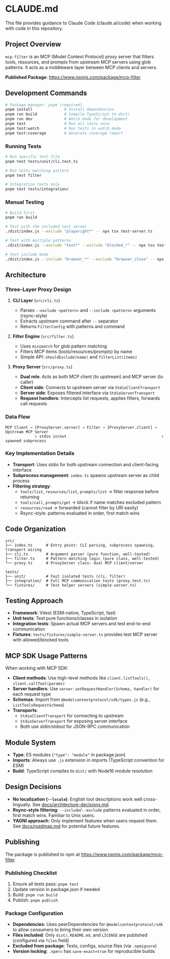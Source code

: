 # CLAUDE.md

This file provides guidance to Claude Code (claude.ai/code) when working with code in this repository.

## Project Overview

`mcp-filter` is an MCP (Model Context Protocol) proxy server that filters tools, resources, and prompts from upstream MCP servers using glob patterns. It acts as a middleware layer between MCP clients and servers.

**Published Package**: https://www.npmjs.com/package/mcp-filter

## Development Commands

```bash
# Package manager: pnpm (required)
pnpm install              # Install dependencies
pnpm run build            # Compile TypeScript to dist/
pnpm run dev              # Watch mode for development
pnpm test                 # Run all tests once
pnpm test:watch           # Run tests in watch mode
pnpm test:coverage        # Generate coverage report
```

### Running Tests

```bash
# Run specific test file
pnpm test tests/unit/cli.test.ts

# Run tests matching pattern
pnpm test filter

# Integration tests only
pnpm test tests/integration/
```

### Manual Testing

```bash
# Build first
pnpm run build

# Test with the included test server
./dist/index.js --exclude "playwright*" -- npx tsx test-server.ts

# Test with multiple patterns
./dist/index.js --exclude "test*" --exclude "blocked_*" -- npx tsx test-server.ts

# Test include mode
./dist/index.js --include "browser_*" --exclude "browser_close" -- npx tsx test-server.ts
```

## Architecture

### Three-Layer Proxy Design

1. **CLI Layer** (`src/cli.ts`)

   - Parses `--exclude <pattern>` and `--include <pattern>` arguments (rsync-style)
   - Extracts upstream command after `--` separator
   - Returns `FilterConfig` with patterns and command

2. **Filter Engine** (`src/filter.ts`)

   - Uses `minimatch` for glob pattern matching
   - Filters MCP items (tools/resources/prompts) by name
   - Simple API: `shouldExclude(name)` and `filterList(items)`

3. **Proxy Server** (`src/proxy.ts`)
   - **Dual role**: Acts as both MCP client (to upstream) and MCP server (to caller)
   - **Client side**: Connects to upstream server via `StdioClientTransport`
   - **Server side**: Exposes filtered interface via `StdioServerTransport`
   - **Request handlers**: Intercepts list requests, applies filters, forwards call requests

### Data Flow

```
MCP Client → [ProxyServer.server] → Filter → [ProxyServer.client] → Upstream MCP Server
             ↑ stdio in/out                                          ↑ spawned subprocess
```

### Key Implementation Details

- **Transport**: Uses stdio for both upstream connection and client-facing interface
- **Subprocess management**: `index.ts` spawns upstream server as child process
- **Filtering strategy**:
  - `tools/list`, `resources/list`, `prompts/list` → filter response before returning
  - `tools/call`, `prompts/get` → block if name matches excluded pattern
  - `resources/read` → forwarded (cannot filter by URI easily)
  - Rsync-style: patterns evaluated in order, first match wins

## Code Organization

```
src/
├── index.ts      # Entry point: CLI parsing, subprocess spawning, transport wiring
├── cli.ts        # Argument parser (pure function, well-tested)
├── filter.ts     # Pattern matching logic (pure class, well-tested)
└── proxy.ts      # ProxyServer class: dual MCP client/server

tests/
├── unit/         # Fast isolated tests (cli, filter)
├── integration/  # Full MCP communication tests (proxy.test.ts)
└── fixtures/     # Test helper servers (simple-server.ts)
```

## Testing Approach

- **Framework**: Vitest (ESM-native, TypeScript, fast)
- **Unit tests**: Test pure functions/classes in isolation
- **Integration tests**: Spawn actual MCP servers and test end-to-end communication
- **Fixtures**: `tests/fixtures/simple-server.ts` provides test MCP server with allowed/blocked tools

## MCP SDK Usage Patterns

When working with MCP SDK:

- **Client methods**: Use high-level methods like `client.listTools()`, `client.callTool(params)`
- **Server handlers**: Use `server.setRequestHandler(Schema, handler)` for each request type
- **Schemas**: Import from `@modelcontextprotocol/sdk/types.js` (e.g., `ListToolsRequestSchema`)
- **Transports**:
  - `StdioClientTransport` for connecting to upstream
  - `StdioServerTransport` for exposing server interface
  - Both use stdin/stdout for JSON-RPC communication

## Module System

- **Type**: ES modules (`"type": "module"` in package.json)
- **Imports**: Always use `.js` extension in imports (TypeScript convention for ESM)
- **Build**: TypeScript compiles to `dist/` with Node16 module resolution

## Design Decisions

- **No localization (`--locale`)**: English tool descriptions work well cross-lingually. See [docs/architecture-decisions.md](docs/architecture-decisions.md).
- **Rsync-style filtering**: `--include`/`--exclude` patterns evaluated in order, first match wins. Familiar to Unix users.
- **YAGNI approach**: Only implement features when users request them. See [docs/roadmap.md](docs/roadmap.md) for potential future features.

## Publishing

The package is published to npm at https://www.npmjs.com/package/mcp-filter

### Publishing Checklist

1. Ensure all tests pass: `pnpm test`
2. Update version in package.json if needed
3. Build: `pnpm run build`
4. Publish: `pnpm publish`

### Package Configuration

- **Dependencies**: Uses peerDependencies for `@modelcontextprotocol/sdk` to allow consumers to bring their own version
- **Files included**: Only `dist/`, `README.md`, and `LICENSE` are published (configured via `files` field)
- **Excluded from package**: Tests, configs, source files (via `.npmignore`)
- **Version locking**: `.npmrc` has `save-exact=true` for reproducible builds
